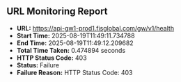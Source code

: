 ## URL Monitoring Report

- **URL:** https://api-gw1-prod1.fisglobal.com/gw/v1/health
- **Start Time:** 2025-08-19T11:49:11.734788
- **End Time:** 2025-08-19T11:49:12.209682
- **Total Time Taken:** 0.474894 seconds
- **HTTP Status Code:** 403
- **Status:** Failure
- **Failure Reason:** HTTP Status Code: 403
